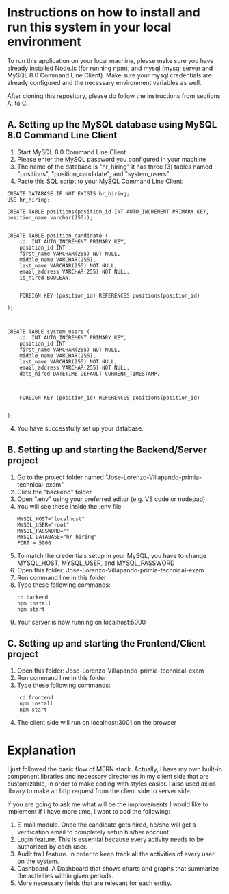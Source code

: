 # Instructions on how to install and run this system in your local environment

To run this application on your local machine, please make sure you have already installed Node.js (for running npm), and mysql (mysql server and MySQL 8.0 Command Line Client). 
Make sure your mysql credentials are already configured and the necessary environment variables as well.


After cloning this repository, please do follow the instructions from sections A. to C.


## A. Setting up the MySQL database using MySQL 8.0 Command Line Client

1. Start MySQL 8.0 Command Line Client
2. Please enter the MySQL password you configured in your machine
3. The name of the database is "hr_hiring" it has three (3) tables named "positions", "position_candidate", and "system_users"
4. Paste this SQL script to your MySQL Command Line Client:
```
CREATE DATABASE IF NOT EXISTS hr_hiring;
USE hr_hiring;

CREATE TABLE positions(position_id INT AUTO_INCREMENT PRIMARY KEY, position_name varchar(255));


CREATE TABLE position_candidate (
    id  INT AUTO_INCREMENT PRIMARY KEY,
    position_id INT ,
    first_name VARCHAR(255) NOT NULL,
    middle_name VARCHAR(255),
    last_name VARCHAR(255) NOT NULL,
    email_address VARCHAR(255) NOT NULL,
    is_hired BOOLEAN,


    FOREIGN KEY (position_id) REFERENCES positions(position_id)

);



CREATE TABLE system_users (
    id  INT AUTO_INCREMENT PRIMARY KEY,
    position_id INT ,
    first_name VARCHAR(255) NOT NULL,
    middle_name VARCHAR(255),
    last_name VARCHAR(255) NOT NULL,
    email_address VARCHAR(255) NOT NULL,
    date_hired DATETIME DEFAULT CURRENT_TIMESTAMP,
    


    FOREIGN KEY (position_id) REFERENCES positions(position_id)


);
```

4. You have successfully set up your database.

## B. Setting up and starting the Backend/Server project
1. Go to the project folder named "Jose-Lorenzo-Villapando-primia-technical-exam"
2. Click the "backend" folder
3. Open ".env" using your preferred editor (e.g. VS code or nodepad)
4. You will see these inside the .env file
	```
	MYSQL_HOST="localhost"
	MYSQL_USER="root"
	MYSQL_PASSWORD=""
	MYSQL_DATABASE="hr_hiring"
	PORT = 5000
	```
5. To match the credentials setup in your MySQL, you have to change MYSQL_HOST, MYSQL_USER, and MYSQL_PASSWORD
6. Open this folder: Jose-Lorenzo-Villapando-primia-technical-exam
7. Run command line in this folder
8. Type these following commands:
	```
	cd backend
	npm install
	npm start
	```
9. Your server is now running on localhost:5000

## C. Setting up and starting the Frontend/Client project

1. Open this folder: Jose-Lorenzo-Villapando-primia-technical-exam
2. Run command line in this folder
3. Type these following commands:
```
	cd frontend
	npm install
	npm start
```
4. The client side will run on localhost:3001 on the browser

# Explanation

I just followed the basic flow of MERN stack. Actually, I have my own built-in component libraries and necessary directories in my client side that are customizable, in order to make coding with styles easier. 
I also used axios library to make an http request from the client side to server side.

If you are going to ask me what will be the improvements I would like to implement if I have more time, I want to add the following:

1. E-mail module. Once the candidate gets hired, he/she will get a verification email to completely setup his/her account
2. Login feature. This is essential because every activity needs to be authorized by each user.
3. Audit trail feature. In order to keep track all the activities of every user on the system.
4. Dashboard. A Dashboard that shows charts and graphs that summarize the activities within given periods.
5. More necessary fields that are relevant for each entity.

